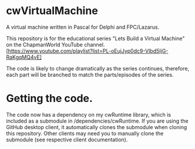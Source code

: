 # cwVirtualMachine
A virtual machine written in Pascal for Delphi and FPC/Lazarus.

This repository is for the educational series "Lets Build a Virtual Machine" on the ChapmanWorld YouTube channel.
[https://www.youtube.com/playlist?list=PL-oEujJyp0dc9-VIbd5IjG-RaKgqMQ4vE]

The code is likely to change dramatically as the series continues, therefore, each part will be branched to match the parts/episodes of the series.

# Getting the code.
The code now has a dependency on my cwRuntime library, which is included as a submodule in /dependencies/cwRuntime.
If you are using the GitHub desktop client, it automatically clones the submodule when cloning this repository.
Other clients may need you to manually clone the submodule (see respective client documentation).
